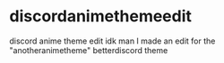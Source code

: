 # discordanimethemeedit
discord anime theme edit
idk man I made an edit for the "anotheranimetheme" betterdiscord theme
